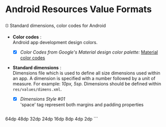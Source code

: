 # Android Resources Value Formats
⛻ Standard dimensions, color codes for Android

- **Color codes** :\
Android app development design colors.
  - [x] *Color Codes from Google's Material design color palette:* 
  [Material color codes](https://github.com/rshavinda/android-resources-value-formats/blob/main/Color%20Codes/colors.xml)


- **Standard dimensions** :\
Dimensions file which is used to define all size dimensions used within an app. A dimension is specified with a number followed by a unit of measure. For example: *10px, 5sp*. Dimensions should be defined within `res/values/dimens.xml`.

  - [x] *Dimensions Style #01* \
'space' tag represent both margins and padding properties 
    ```xml
<resources>
      <!-- Margins and Padding -->
    <dimen name="space_xxxl">64dp</dimen>
    <dimen name="space_xxl">48dp</dimen>
    <dimen name="space_xl">32dp</dimen>
    <dimen name="space_large">24dp</dimen>
    <dimen name="space_medium">16dp</dimen> 
    <dimen name="space_small">8dp</dimen>
    <dimen name="space_xs">4dp</dimen>
    <dimen name="space_xxs">2dp</dimen>
</resources>
  ```


